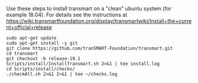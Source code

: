 Use these steps to install transmart on a "clean" ubuntu system (for example 18.04).
For details see the instructions at
https://wiki.transmartfoundation.org/display/transmartwiki/Install+the+current+official+release

    sudo apt-get update
    sudo apt-get install -y git
    git clone https://github.com/tranSMART-Foundation/transmart.git
    cd transmart
    git checkout -b release-19.1
    Scripts/install/InstallTransmart.sh 2>&1 | tee install.log
    cd Scripts/install/checks/
    ./checkAll.sh 2>&1 2>&1 | tee ~/checks.log

